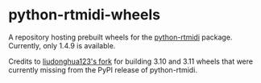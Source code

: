 # python-rtmidi-wheels

A repository hosting prebuilt wheels for the [python-rtmidi][1] package.
Currently, only 1.4.9 is available.

Credits to [liudonghua123's fork][1] for building 3.10 and 3.11 wheels
that were currently missing from the PyPI release of python-rtmidi.

[1]: https://pypi.org/project/python-rtmidi/
[2]: https://github.com/liudonghua123/python-rtmidi
